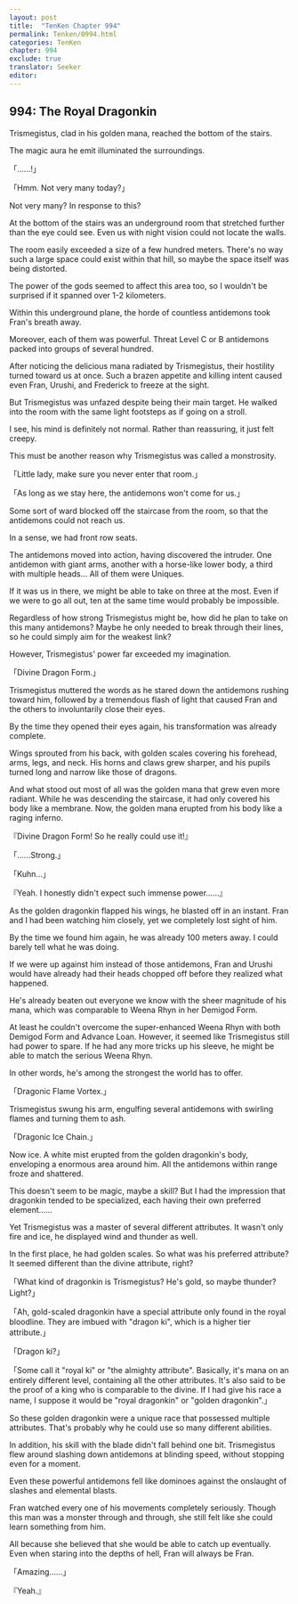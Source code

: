 ```yaml
---
layout: post
title:  "TenKen Chapter 994"
permalink: Tenken/0994.html
categories: TenKen
chapter: 994
exclude: true
translator: Seeker
editor: 
---
```

<h2>994: The Royal Dragonkin</h2>

 Trismegistus, clad in his golden mana, reached the bottom of the stairs.

 The magic aura he emit illuminated the surroundings.

「……!」

「Hmm. Not very many today?」

 Not very many? In response to this?

 At the bottom of the stairs was an underground room that stretched further than the eye could see. Even us with night vision could not locate the walls.

 The room easily exceeded a size of a few hundred meters. There's no way such a large space could exist within that hill, so maybe the space itself was being distorted.

 The power of the gods seemed to affect this area too, so I wouldn't be surprised if it spanned over 1-2 kilometers.

 Within this underground plane, the horde of countless antidemons took Fran's breath away.

 Moreover, each of them was powerful. Threat Level C or B antidemons packed into groups of several hundred.

 After noticing the delicious mana radiated by Trismegistus, their hostility turned toward us at once. Such a brazen appetite and killing intent caused even Fran, Urushi, and Frederick to freeze at the sight.

 But Trismegistus was unfazed despite being their main target. He walked into the room with the same light footsteps as if going on a stroll.

 I see, his mind is definitely not normal. Rather than reassuring, it just felt creepy.

 This must be another reason why Trismegistus was called a monstrosity.

「Little lady, make sure you never enter that room.」

「As long as we stay here, the antidemons won't come for us.」

 Some sort of ward blocked off the staircase from the room, so that the antidemons could not reach us.

 In a sense, we had front row seats.

 The antidemons moved into action, having discovered the intruder. One antidemon with giant arms, another with a horse-like lower body, a third with multiple heads… All of them were Uniques.

 If it was us in there, we might be able to take on three at the most. Even if we were to go all out, ten at the same time would probably be impossible.

 Regardless of how strong Trismegistus might be, how did he plan to take on this many antidemons? Maybe he only needed to break through their lines, so he could simply aim for the weakest link?

 However, Trismegistus' power far exceeded my imagination.

「Divine Dragon Form.」

 Trismegistus muttered the words as he stared down the antidemons rushing toward him, followed by a tremendous flash of light that caused Fran and the others to involuntarily close their eyes.

 By the time they opened their eyes again, his transformation was already complete.

 Wings sprouted from his back, with golden scales covering his forehead, arms, legs, and neck. His horns and claws grew sharper, and his pupils turned long and narrow like those of dragons.

 And what stood out most of all was the golden mana that grew even more radiant. While he was descending the staircase, it had only covered his body like a membrane. Now, the golden mana erupted from his body like a raging inferno.

『Divine Dragon Form! So he really could use it!』

「……Strong.」

「Kuhn…」

『Yeah. I honestly didn't expect such immense power……』

 As the golden dragonkin flapped his wings, he blasted off in an instant. Fran and I had been watching him closely, yet we completely lost sight of him.

 By the time we found him again, he was already 100 meters away. I could barely tell what he was doing.

 If we were up against him instead of those antidemons, Fran and Urushi would have already had their heads chopped off before they realized what happened.

 He's already beaten out everyone we know with the sheer magnitude of his mana, which was comparable to Weena Rhyn in her Demigod Form.

 At least he couldn't overcome the super-enhanced Weena Rhyn with both Demigod Form and Advance Loan. However, it seemed like Trismegistus still had power to spare. If he had any more tricks up his sleeve, he might be able to match the serious Weena Rhyn.

 In other words, he's among the strongest the world has to offer.

「Dragonic Flame Vortex.」

 Trismegistus swung his arm, engulfing several antidemons with swirling flames and turning them to ash.

「Dragonic Ice Chain.」

 Now ice. A white mist erupted from the golden dragonkin's body, enveloping a enormous area around him. All the antidemons within range froze and shattered.

 This doesn't seem to be magic, maybe a skill? But I had the impression that dragonkin tended to be specialized, each having their own preferred element……

 Yet Trismegistus was a master of several different attributes. It wasn't only fire and ice, he displayed wind and thunder as well.

 In the first place, he had golden scales. So what was his preferred attribute? It seemed different than the divine attribute, right?

「What kind of dragonkin is Trismegistus? He's gold, so maybe thunder? Light?」

「Ah, gold-scaled dragonkin have a special attribute only found in the royal bloodline. They are imbued with "dragon ki", which is a higher tier attribute.」

「Dragon ki?」

「Some call it "royal ki" or "the almighty attribute". Basically, it's mana on an entirely different level, containing all the other attributes. It's also said to be the proof of a king who is comparable to the divine. If I had give his race a name, I suppose it would be "royal dragonkin" or "golden dragonkin".」

 So these golden dragonkin were a unique race that possessed multiple attributes. That's probably why he could use so many different abilities.

 In addition, his skill with the blade didn't fall behind one bit. Trismegistus flew around slashing down antidemons at blinding speed, without stopping even for a moment.

 Even these powerful antidemons fell like dominoes against the onslaught of slashes and elemental blasts.

 Fran watched every one of his movements completely seriously. Though this man was a monster through and through, she still felt like she could learn something from him.

 All because she believed that she would be able to catch up eventually. Even when staring into the depths of hell, Fran will always be Fran.

「Amazing……」

『Yeah.』


